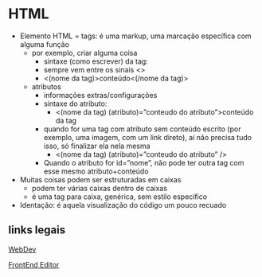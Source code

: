 # HTML

- Elemento HTML = tags: é uma markup, uma marcação específica com alguma função
  - por exemplo, criar alguma coisa
    - sintaxe (como escrever) da tag:
    - sempre vem entre os sinais <>
    - <(nome da tag)>conteúdo<(/nome da tag)>
  - atributos
    - informações extras/configurações
    - sintaxe do atributo:
      - <(nome da tag) (atributo)=”conteudo do atributo”>conteúdo da tag</tag>
    - quando for uma tag com atributo sem conteúdo escrito (por exemplo, uma imagem, com um link direto), aí não precisa tudo isso, só finalizar ela nela mesma
      - <(nome da tag) (atributo)=”conteudo do atributo” />
    - Quando o atributo for id=”nome”, não pode ter outra tag com esse mesmo atributo+conteúdo
- Muitas coisas podem ser estruturadas em caixas
  - podem ter várias caixas dentro de caixas
  - <div> é uma tag para caixa, genérica, sem estilo específico
- Identação: é aquela visualização do código um pouco recuado

## links legais

[WebDev](https://web.dev/learn/html])

[FrontEnd Editor](https://www.fronteditor.dev/conceitos-html)

